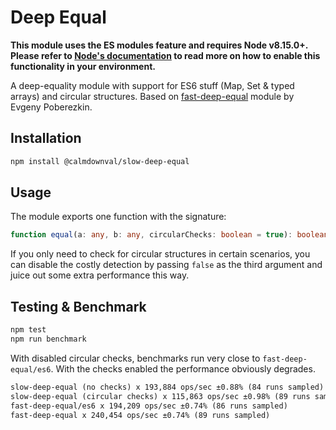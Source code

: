 # Deep Equal
**This module uses the ES modules feature and requires Node v8.15.0+.
Please refer to [Node's documentation](https://nodejs.org/api/esm.html#esm_enabling) to read
more on how to enable this functionality in your environment.**

A deep-equality module with support for ES6 stuff (Map, Set & typed arrays) and circular structures.
Based on [fast-deep-equal](https://github.com/epoberezkin/fast-deep-equal) module
by Evgeny Poberezkin.

## Installation
```sh
npm install @calmdownval/slow-deep-equal
```

## Usage
The module exports one function with the signature:
```ts
function equal(a: any, b: any, circularChecks: boolean = true): boolean
```
If you only need to check for circular structures in certain scenarios, you can disable the costly
detection by passing `false` as the third argument and juice out some extra performance this way.

## Testing & Benchmark
```sh
npm test
npm run benchmark
```
With disabled circular checks, benchmarks run very close to `fast-deep-equal/es6`. With the checks
enabled the performance obviously degrades.
```txt
slow-deep-equal (no checks) x 193,884 ops/sec ±0.88% (84 runs sampled)
slow-deep-equal (circular checks) x 115,863 ops/sec ±0.98% (89 runs sampled)
fast-deep-equal/es6 x 194,209 ops/sec ±0.74% (86 runs sampled)
fast-deep-equal x 240,454 ops/sec ±0.74% (89 runs sampled)
```
